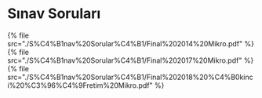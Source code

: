 # Sınav Soruları

<!--Index-->

{% file src="./S%C4%B1nav%20Sorular%C4%B1/Final%202014%20Mikro.pdf" %}
{% file src="./S%C4%B1nav%20Sorular%C4%B1/Final%202017%20Mikro.pdf" %}
{% file src="./S%C4%B1nav%20Sorular%C4%B1/Final%202018%20%C4%B0kinci%20%C3%96%C4%9Fretim%20Mikro.pdf" %}

<!--Index-->
